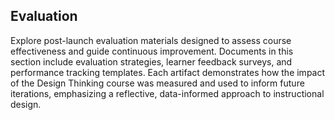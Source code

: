 ## Evaluation

Explore post-launch evaluation materials designed to assess course effectiveness and guide continuous improvement. Documents in this section include evaluation strategies, learner feedback surveys, and performance tracking templates. Each artifact demonstrates how the impact of the Design Thinking course was measured and used to inform future iterations, emphasizing a reflective, data-informed approach to instructional design.
